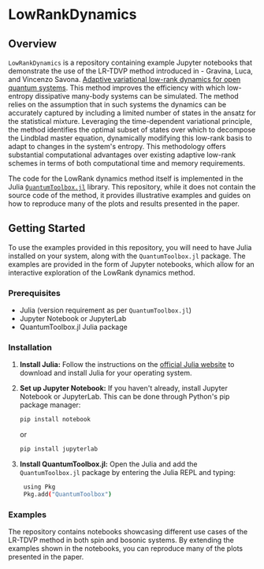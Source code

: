 # LowRankDynamics

## Overview
`LowRankDynamics` is a repository containing example Jupyter notebooks that demonstrate the use of the LR-TDVP method  introduced in - Gravina, Luca, and Vincenzo Savona. [Adaptive variational low-rank dynamics for open quantum systems](https://arxiv.org/abs/2312.13676).
This method improves the efficiency with which low-entropy dissipative many-body systems can be simulated. The method relies on the assumption that in such systems the dynamics can be accurately captured by including a limited number of states in the ansatz for the statistical mixture. Leveraging the time-dependent variational principle, the method identifies the optimal subset of states over which to decompose the Lindblad master equation, dynamically modifying this low-rank basis to adapt to changes in the system's entropy. This methodology offers substantial computational advantages over existing adaptive low-rank schemes in terms of both computational time and memory requirements.

The code for the LowRank dynamics method itself is implemented in the Julia [`QuantumToolbox.jl`](https://github.com/albertomercurio/QuantumToolbox.jl) library. This repository, while it does not contain the source code of the method, it provides illustrative examples and guides on how to reproduce many of the plots and results presented in the paper.

## Getting Started
To use the examples provided in this repository, you will need to have Julia installed on your system, along with the `QuantumToolbox.jl` package. The examples are provided in the form of Jupyter notebooks, which allow for an interactive exploration of the LowRank dynamics method.

### Prerequisites
- Julia (version requirement as per `QuantumToolbox.jl`)
- Jupyter Notebook or JupyterLab
- QuantumToolbox.jl Julia package

### Installation
1. **Install Julia:** Follow the instructions on the [official Julia website](https://julialang.org/downloads/) to download and install Julia for your operating system.

2. **Set up Jupyter Notebook:** If you haven't already, install Jupyter Notebook or JupyterLab. This can be done through Python's pip package manager:
   ```bash
   pip install notebook
   ```
   or 
   ```bash
   pip install jupyterlab
   ```
3. **Install QuantumToolbox.jl:** Open the Julia and add the `QuantumToolbox.jl` package by entering the Julia REPL and typing:
   ```bash
    using Pkg
    Pkg.add("QuantumToolbox")
   ```

### Examples
The repository contains notebooks showcasing different use cases of the LR-TDVP method in both spin and bosonic systems. By extending the examples shown in the notebooks, you can reproduce many of the plots presented in the paper.

